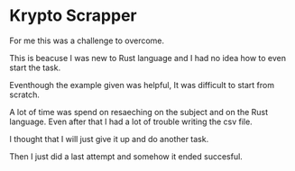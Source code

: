 # Krypto Scrapper
For me this was a challenge to overcome.

This is beacuse I was new to Rust language and I had no idea how to even start the task.

Eventhough the example given was helpful, It was difficult to start from scratch.

A lot of time was spend on resaeching on the subject and on the Rust language. Even after that I had a lot of trouble writing the csv file.

I thought that I will just give it up and do another task.

Then I just did a last attempt and somehow it ended succesful.

